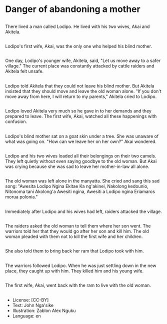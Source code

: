 # Danger of abandoning a mother

##
There lived a man called
Lodipo.
He lived with his two wives,
Akai and Akitela.

##
Lodipo's first wife, Akai, was the
only one who helped his blind
mother.

##
One day, Lodipo's younger wife,
Akitela, said, "Let us move
away to a safer village."
The current place was
constantly attacked by cattle
raiders and Akitela felt unsafe.

##
Lodipo told Akitela that they
could not leave his blind
mother.
But Akitela insisted that they
should move and leave the old
woman alone.
"If you don't move away from
here, I will return to my
parents," Akitela cried to
Lodipo.

##
Lodipo loved Akitela very much
so he gave in to her demands
and they prepared to leave.
The first wife, Akai, watched all
these happenings with
confusion.

##
Lodipo's blind mother sat on a
goat skin under a tree.
She was unaware of what was
going on.
"How can we leave her on her
own?" Akai wondered.

##
Lodipo and his two wives loaded
all their belongings on their two
camels.
They left quietly without even
saying goodbye to the old
woman.
But Akai was crying because
she was sad to leave her
mother-in-law all alone.

##
The old woman was left alone in the manyatta.
She cried and sang this sad song:
"Awesita Lodipo Ngina Ekitae Ka ng'akinei,
Nakolong kedounio,
Nitonoma tani Akolong'a Awesiti ngina,
Awesiti a Lodipo ngina Eriamaros morua polonia."

##
Immediately after Lodipo and
his wives had left, raiders
attacked the village.

##
The raiders asked the old
woman to tell them where her
son went.
The warriors told her that they
would go after her son and kill
him.
The old woman pleaded with
them not to kill the first wife
and her children.

##
She also told them to bring
back her ram that Lodipo took
with him.

##
The warriors followed Lodipo.
When he was just settling down
in the new place, they caught
up with him.
They killed him and his young
wife.

##
The first wife, Akai, went back
with the ram to live with the old
woman.

##
* License: [CC-BY]
* Text: John Nga'sike
* Illustration: Zablon Alex Nguku
* Language: en
